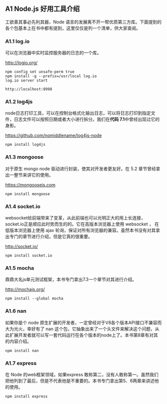 ## A1 Node.js 好用工具介绍

工欲善其事必先利其器，Node 语言的发展离不开一帮优质第三方库。下面提到的各个包基本上在书中都有提到，这里仅仅是列一个清单，供大家查阅。

### A1.1  log.io

可以在浏览器中实时监控服务器的日志的一个库。

<http://logio.org/>

```
npm config set unsafe-perm true 
npm install -g --prefix=/usr/local log.io
log.io server start

http://localhost:8998
```

### A1.2 log4js

node日志打印工具，可以在控制台格式化输出日志，可以将日志打印到指定文件，日志文件可以按照日期或者大小进行拆分。我们在**代码 7.1**中曾经出现过它的身影。

<https://github.com/nomiddlename/log4js-node>

```
npm install log4js
```

### A1.3 mongoose

对于原生 mongo node 驱动进行封装，使其对开发者更友好。在 5.2 章节曾经拿出一整节来讲它的使用。

<https://mongoosejs.com>

```
npm install mongoose
```

### A1.4 socket.io

websocket给前端带来了变革，从此前端也可以光明正大的用上长连接，socket.io正是顺应此时势而生的的。它在高版本浏览器上使用 websocket ， 在低版本浏览器上使用 ajax 轮询，保证对所有浏览器的兼容。虽然本书没有对其拿出专门的章节进行介绍，但是它真的很重要。

<http://socket.io/>

```
npm install socket.io
```

### A1.5 mocha

鼎鼎大名js单元测试框架，本书专门拿出7.3一个章节对其进行介绍。

<http://mochajs.org/>

```
npm install --global mocha
```

### A1.6 nan

如果你是个 node 原生扩展的开发者，一定曾经对于V8各个版本API接口不兼容而大为光火，幸好有了 nan 这个包，它抽象出来了一个头文件来解决这个问题，从此扩展开发者就可以写一套代码运行在各个版本的node上了。本书第8章有对其的内容介绍。

```
npm install nan
```

### A1.7 express

在 Node 的web框架领域，如果express 敢称第二，没有人敢称第一。虽然我们把他列到了最后，但是不代表他是不重要的。本书专门拿出第5、6两章来讲述他的使用。

```
npm install express
```
